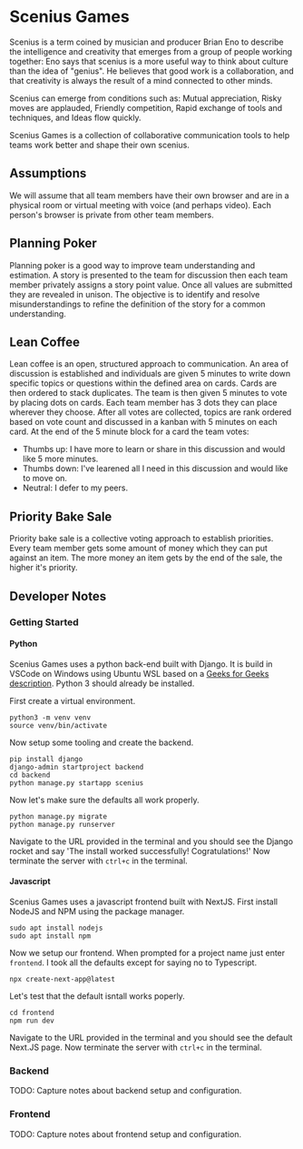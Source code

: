 # Scenius Games

Scenius is a term coined by musician and producer Brian Eno to describe the intelligence and creativity that emerges from a group of people working together: 
Eno says that scenius is a more useful way to think about culture than the idea of "genius". He believes that good work is a collaboration, and that creativity is always the result of a mind connected to other minds. 

Scenius can emerge from conditions such as: Mutual appreciation, Risky moves are applauded, Friendly competition, Rapid exchange of tools and techniques, and Ideas flow quickly. 

Scenius Games is a collection of collaborative communication tools to help teams work better and shape their own scenius.

## Assumptions

We will assume that all team members have their own browser and are in a physical room or virtual meeting with voice (and perhaps video).  Each person's browser is private from other team members.

## Planning Poker

Planning poker is a good way to improve team understanding and estimation.  A story is presented to the team for discussion then each team member privately assigns a story point value.  Once all values are submitted they are revealed in unison.  The objective is to identify and resolve misunderstandings to refine the definition of the story for a common understanding.

## Lean Coffee

Lean coffee is an open, structured approach to communication.  An area of discussion is established and individuals are given 5 minutes to write down specific topics or questions within the defined area on cards.  Cards are then ordered to stack duplicates.  The team is then given 5 minutes to vote by placing dots on cards.  Each team member has 3 dots they can place wherever they choose.  After all votes are collected, topics are rank ordered based on vote count and discussed in a kanban with 5 minutes on each card.  At the end of the 5 minute block for a card the team votes:
- Thumbs up:  I have more to learn or share in this discussion and would like 5 more minutes.
- Thumbs down:  I've learened all I need in this discussion and would like to move on.
- Neutral:  I defer to my peers.

## Priority Bake Sale

Priority bake sale is a collective voting approach to establish priorities.  Every team member gets some amount of money which they can put against an item.  The more money an item gets by the end of the sale, the higher it's priority.

## Developer Notes

### Getting Started

#### Python

Scenius Games uses a python back-end built with Django.  It is build in VSCode on Windows using Ubuntu WSL based on a [Geeks for Geeks description](https://www.geeksforgeeks.org/integrating-django-with-reactjs-using-django-rest-framework/).  Python 3 should already be installed.

First create a virtual environment.
```
python3 -m venv venv
source venv/bin/activate
```
Now setup some tooling and create the backend.
```
pip install django
django-admin startproject backend
cd backend
python manage.py startapp scenius
```

Now let's make sure the defaults all work properly.
```
python manage.py migrate
python manage.py runserver
```

Navigate to the URL provided in the terminal and you should see the Django rocket and say 'The install worked successfully!  Cogratulations!'  Now terminate the server with `ctrl+c` in the terminal.

#### Javascript

Scenius Games uses a javascript frontend built with NextJS.  First install NodeJS and NPM using the package manager.
```
sudo apt install nodejs
sudo apt install npm
```

Now we setup our frontend.  When prompted for a project name just enter `frontend`.  I took all the defaults except for saying no to Typescript.
```
npx create-next-app@latest
```

Let's test that the default isntall works poperly.
```
cd frontend
npm run dev
```

Navigate to the URL provided in the terminal and you should see the default Next.JS page.  Now terminate the server with `ctrl+c` in the terminal.


### Backend

TODO:  Capture notes about backend setup and configuration.

### Frontend

TODO:  Capture notes about frontend setup and configuration.